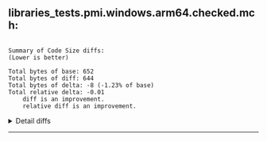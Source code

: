 ## libraries_tests.pmi.windows.arm64.checked.mch:

```

Summary of Code Size diffs:
(Lower is better)

Total bytes of base: 652
Total bytes of diff: 644
Total bytes of delta: -8 (-1.23% of base)
Total relative delta: -0.01
    diff is an improvement.
    relative diff is an improvement.
```
<details>

<summary>Detail diffs</summary>

```


Top file improvements (bytes):
          -8 : 208590.dasm (-1.23% of base)

1 total files with Code Size differences (1 improved, 0 regressed), 0 unchanged.

Top method improvements (bytes):
          -8 (-1.23% of base) : 208590.dasm - System.Runtime.InteropServices.Tests.NativeMemoryTests:AlignedReallocTest(int):this

Top method improvements (percentages):
          -8 (-1.23% of base) : 208590.dasm - System.Runtime.InteropServices.Tests.NativeMemoryTests:AlignedReallocTest(int):this

1 total methods with Code Size differences (1 improved, 0 regressed), 0 unchanged.

```

</details>

--------------------------------------------------------------------------------
